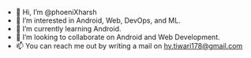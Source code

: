 - 👋 Hi, I’m @phoeniXharsh
- 👀 I’m interested in Android, Web, DevOps, and ML.
- 🌱 I’m currently learning Android.
- 💞️ I’m looking to collaborate on Android and Web Development.
- 📫 You can reach me out by writing a mail on hv.tiwari178@gmail.com

<!---
phoeniXharsh/phoeniXharsh is a ✨ special ✨ repository because its `README.md` (this file) appears on your GitHub profile.
You can click the Preview link to take a look at your changes.
--->
